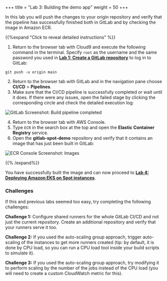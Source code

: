 +++
title = "Lab 3: Building the demo app"
weight = 50
+++

In this lab you will push the changes to your origin repository and verify that the pipeline has successfully finished both in GitLab and by checking the image in Amazon ECR.

{{%expand "Click to reveal detailed instructions" %}}
1. Return to the browser tab with Cloud9 and execute the following command in the terminal. Specify `root` as the username and the same password you used in [**Lab 1: Create a GitLab repository**](lab1.html) to log in to GitLab:

```
git push -u origin main
```

2. Return to the browser tab with GitLab and in the navigation pane choose **CI/CD** > **Pipelines**.
3. Make sure that the CI/CD pipeline is successfully completed or wait until it does. If there were any issues, open the failed stage by clicking the corresponding circle and check the detailed execution log:

![GitLab Screenshot: Build pipeline completed](/images/gitlab-spot/GitLab-BuildPipeline.png)

4. Return to the browser tab with AWS Console.
5. Type `ECR` in the search box at the top and open the **Elastic Container Registry** service.
6. Open the **gitlab-spot-demo** repository and verify that it contains an image that has just been built in GitLab:

![ECR Console Screenshot: Images](/images/gitlab-spot/AWSConsole-ECRImages.png)

{{% /expand%}}

You have successfully built the image and can now proceed to [**Lab 4: Deploying Amazon EKS on Spot instances**](lab4.html).

### Challenges

If this and previous labs seemed too easy, try completing the following challenges:

**Challenge 1:** Configure shared runners for the whole GitLab CI/CD and not just the current repository. Create an additional repository and verify that your runners serve it too.

**Challenge 2:** If you used the auto-scaling group approach, trigger auto-scaling of the instances to get more runners created (tip: by default, it is done by CPU load, so you can run a CPU load tool inside your build scripts to simulate it).

**Challenge 3:** If you used the auto-scaling group approach, try modifying it to perform scaling by the number of the jobs instead of the CPU load (you will need to create a custom CloudWatch metric for this).